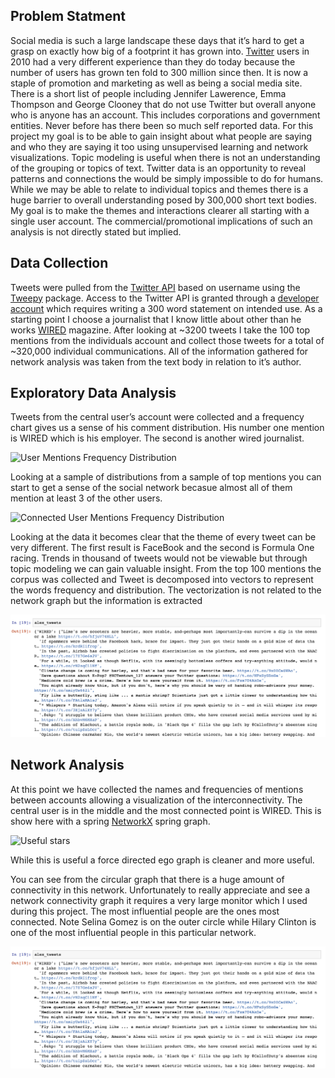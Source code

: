 ## Problem Statment
Social media is such a large landscape these days that it’s hard to get a grasp on exactly how big of a footprint it has grown into. [Twitter](https://twitter.com/) users in 2010 had a very different experience than they do today because the number of users has grown ten fold to 300 million since then. It is now a staple of promotion and marketing as well as being a social media site. There is a short list of people including Jennifer Lawerence, Emma Thompson and George Clooney that do not use Twitter but overall anyone who is anyone has an account. This includes corporations and government entities. Never before has there been so much self reported data. For this project my goal is to be able to gain insight about what people are saying and who they are saying it too using unsupervised learning and network visualizations. Topic modeling is useful when there is not an understanding of the grouping or topics of text. Twitter data is an opportunity to reveal patterns and connections the would be simply impossible to do for humans. While we may be able to relate to individual topics and themes there is a huge barrier to overall understanding posed by 300,000 short text bodies. My goal is to make the themes and interactions clearer all starting with a single user account. The commercial/promotional implications of such an analysis is not directly stated but implied. 

## Data Collection


Tweets were pulled from the [Twitter API](https://developer.twitter.com/) based on username using the [Tweepy](http://www.tweepy.org/) package. Access to the Twitter API is granted through a [developer account](https://developer.twitter.com/en/apply-for-access.html) which requires writing a 300 word statement on intended use. As a starting point I choose a journalist that I know little about other than he works [WIRED](https://www.wired.com/) magazine. After looking at ~3200 tweets I take the 100 top mentions from the individuals account and collect those tweets for a total of ~320,000 individual communications. All of the information gathered for network analysis was taken from the text body in relation to it’s author.

## Exploratory Data Analysis 

Tweets from the central user’s account were collected and a frequency chart gives us a sense of his comment distribution. His number one mention is WIRED which is his employer. The second is another wired journalist. 

![User Mentions Frequency Distribution](https://github.com/DataSnek/TwitterNLP/Pics/freq1.png)

Looking at a sample of distributions from a sample of top mentions you can start to get a sense of the social network becasue almost all of them mention at least 3 of the other users.

![Connected User Mentions Frequency Distribution](https://github.com/DataSnek/TwitterNLP/Pics/freq2.png)

Looking at the data it becomes clear that the theme of every tweet can be very different. The first result is FaceBook and the second is Formula One racing. Trends in thousand of tweets would not be viewable but through topic modeling we can gain valuable insight.
From the top 100 mentions the corpus was collected and Tweet is decomposed into vectors to represent the words frequency and distribution. The vectorization is not related to the network graph but the information is extracted 

![Sample of Tweets](https://github.com/DataSnek/TwitterNLP/blob/master/Pics/tweets.png)

## Network Analysis

At this point we have collected the names and frequencies of mentions between accounts allowing a visualization of the interconnectivity. The central user is in the middle and the most connected point is WIRED. This is show here with a spring [NetworkX](https://networkx.github.io/) spring graph. 

![Useful stars](https://github.com/DataSnek/TwitterNLP/Pics/spring.png)

While this is useful a force directed ego graph is cleaner and more useful. 


You can see from the circular graph that there is a huge amount of connectivity in this network. Unfortunately to really appreciate and see a network connectivity graph it requires a very large monitor which I used during this project.  The most influential people are the ones most connected. Note Selina Gomez is on the outer circle while Hilary Clinton is one of the most influential people in this particular network. 


![Useful stars](https://github.com/DataSnek/TwitterNLP/blob/master/Pics/tweets.png)


